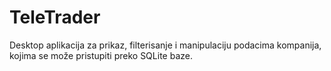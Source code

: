 # TeleTrader

Desktop aplikacija za prikaz, filterisanje i manipulaciju podacima kompanija, kojima se može pristupiti preko SQLite baze.
